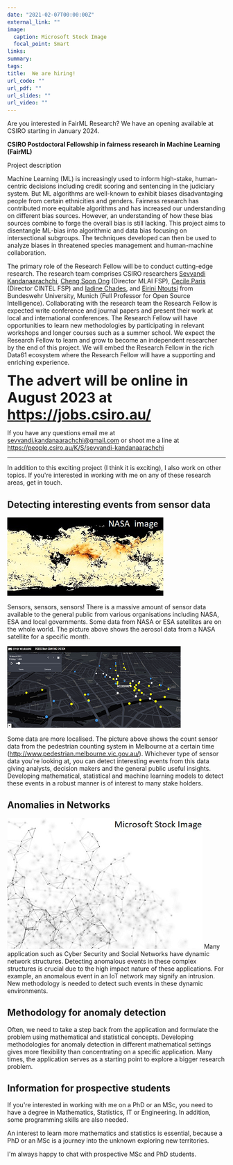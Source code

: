 ```yaml
---
date: "2021-02-07T00:00:00Z"
external_link: ""
image:
  caption: Microsoft Stock Image
  focal_point: Smart
links:
summary: 
tags:
title:  We are hiring!
url_code: ""
url_pdf: ""
url_slides: ""
url_video: ""
---
```


<style type="text/css">
.main-container {
  max-width: 1800px !important;
  margin-left: auto;
  margin-right: auto;
}
</style>

Are you interested in FairML Research? We have an opening available at CSIRO starting in January 2024. 

**CSIRO Postdoctoral Fellowship in fairness research in Machine Learning (FairML)**

 
Project description

Machine Learning (ML) is increasingly used to inform high-stake, human-centric decisions including credit scoring and sentencing in the judiciary system. But ML algorithms are well-known to exhibit biases disadvantaging people from certain ethnicities and genders. Fairness research has contributed more equitable algorithms and has increased our understanding on different bias sources. However, an understanding of how these bias sources combine to forge the overall bias is still lacking. This project aims to disentangle ML-bias into algorithmic and data bias focusing on intersectional subgroups. The techniques developed can then be used to analyze biases in threatened species management and human-machine collaboration. 

The primary role of the Research Fellow will be to conduct cutting-edge research.  The research team comprises CSIRO researchers [Sevvandi Kandanaarachchi](https://people.csiro.au/K/S/sevvandi-kandanaarachchi), [Cheng Soon Ong](https://people.csiro.au/O/C/Cheng-Soon-Ong) (Director MLAI FSP), [Cecile Paris](https://people.csiro.au/P/C/Cecile-Paris) (Director CINTEL FSP) and [Iadine Chades](https://people.csiro.au/C/I/Iadine-Chades), and [Eirini Ntoutsi](https://www.unibw.de/home-en/appointment-of-professors/prof-eirini-ntoutsi) from Bundeswehr University, Munich (Full Professor for Open Source Intelligence). Collaborating with the research team the Research Fellow is expected write conference and journal papers and present their work at local and international conferences. The Research Fellow will have opportunities to learn new methodologies by participating in relevant workshops and longer courses such as a summer school. We expect the Research Fellow to learn and grow to become an independent researcher by the end of this project. We will embed the Research Fellow in the rich Data61 ecosystem where the Research Fellow will have a supporting and enriching experience.

<font size="6"> **The advert will be online in August 2023 at https://jobs.csiro.au/** 
</font> 

If you have any questions email me at sevvandi.kandanaarachchi@gmail.com or shoot me a line at https://people.csiro.au/K/S/sevvandi-kandanaarachchi

***


In addition to this exciting project (I think it is exciting), I also work on other topics. If you're interested in working with me on any of these research areas, get in touch. 

## Detecting interesting events from sensor data
![half-size image](NASA.jpg)

Sensors, sensors, sensors! There is a massive amount of sensor data available to the general public from various organisations including NASA, ESA and local governments. Some data from NASA or ESA satellites are on the whole world. The  picture above shows the aerosol data from a NASA satellite for a specific month.    

![half-size image](melbourne_peds.png)

Some data are more localised. The picture above shows the count sensor data from the pedestrian counting system in Melbourne at a certain time (http://www.pedestrian.melbourne.vic.gov.au/). Whichever type of sensor data you're looking at, you can detect interesting events from this data giving analysts, decision makers and the general public useful insights. Developing mathematical, statistical and machine learning models to detect these events in a robust manner is of interest to many stake holders. 

## Anomalies in Networks

![half-size image](Network.jpg)
Many application such as Cyber Security and Social Networks have dynamic network structures. Detecting anomalous events in these complex structures is crucial due to the high impact nature of these applications. For example, an anomalous event in an IoT network may signify an intrusion.  New methodology is needed to detect such events in these dynamic environments. 

## Methodology for anomaly detection
Often, we need to take a step back from the application and formulate the problem using mathematical and statistical concepts. Developing methodologies for anomaly detection in different mathematical settings gives more flexibility than concentrating on a specific application. Many times,  the application serves as a starting point to explore a bigger research problem.

## Information for prospective students 
If you're interested in working with me on a PhD or an MSc, you need to have a degree in Mathematics, Statistics, IT or Engineering. In addition, some programming skills are also needed. 

An interest to learn more mathematics and statistics is essential, because a PhD or an MSc is a journey into the unknown exploring new territories. 

I'm always happy to chat with prospective MSc and PhD students. 

